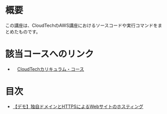 # 概要
この講座は、CloudTechのAWS講座におけるソースコードや実行コマンドをまとめたものです。

# 該当コースへのリンク
- 　[CloudTechカリキュラム・コース](https://kws-cloud-tech.com/courses/aws-cloudtech%e3%82%b3%e3%83%bc%e3%82%b9-2)

# 目次
- [【デモ】独自ドメインとHTTPSによるWebサイトのホスティング](./【デモ】独自ドメインとHTTPSによるWebサイトのホスティング)